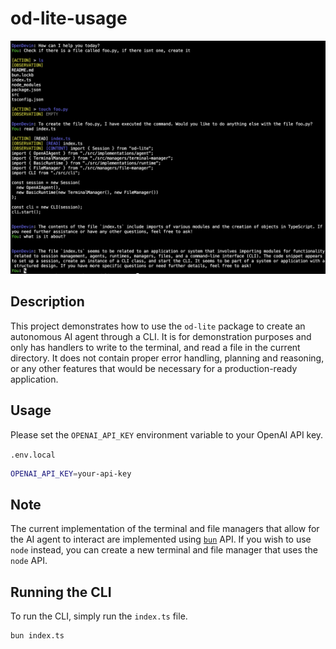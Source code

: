 # od-lite-usage

![alt text](assets/image.png)

## Description

This project demonstrates how to use the `od-lite` package to create an autonomous AI agent through a CLI. It is for demonstration purposes and only has handlers to write to the terminal, and read a file in the current directory. It does not contain proper error handling, planning and reasoning, or any other features that would be necessary for a production-ready application.

## Usage

Please set the `OPENAI_API_KEY` environment variable to your OpenAI API key.

`.env.local`

```sh
OPENAI_API_KEY=your-api-key
```

## Note

The current implementation of the terminal and file managers that allow for the AI agent to interact are implemented using [`bun`](https://bun.sh/) API. If you wish to use `node` instead, you can create a new terminal and file manager that uses the `node` API.

## Running the CLI

To run the CLI, simply run the `index.ts` file.

```sh
bun index.ts
```
